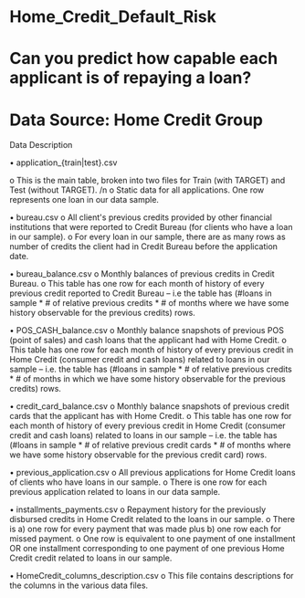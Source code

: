 # Home_Credit_Default_Risk

# Can you predict how capable each applicant is of repaying a loan?

# Data Source: Home Credit Group

Data Description

•	application_{train|test}.csv

o	This is the main table, broken into two files for Train (with TARGET) and Test (without TARGET). /n
o	Static data for all applications. One row represents one loan in our data sample.

•	bureau.csv
o	All client's previous credits provided by other financial institutions that were reported to Credit Bureau (for clients who have a loan in our sample).
o	For every loan in our sample, there are as many rows as number of credits the client had in Credit Bureau before the application date.

•	bureau_balance.csv
o	Monthly balances of previous credits in Credit Bureau.
o	This table has one row for each month of history of every previous credit reported to Credit Bureau – i.e the table has (#loans in sample * # of relative previous credits * # of months where we have some history observable for the previous credits) rows.

•	POS_CASH_balance.csv
o	Monthly balance snapshots of previous POS (point of sales) and cash loans that the applicant had with Home Credit.
o	This table has one row for each month of history of every previous credit in Home Credit (consumer credit and cash loans) related to loans in our sample – i.e. the table has (#loans in sample * # of relative previous credits * # of months in which we have some history observable for the previous credits) rows.

•	credit_card_balance.csv
o	Monthly balance snapshots of previous credit cards that the applicant has with Home Credit.
o	This table has one row for each month of history of every previous credit in Home Credit (consumer credit and cash loans) related to loans in our sample – i.e. the table has (#loans in sample * # of relative previous credit cards * # of months where we have some history observable for the previous credit card) rows.

•	previous_application.csv
o	All previous applications for Home Credit loans of clients who have loans in our sample.
o	There is one row for each previous application related to loans in our data sample.

•	installments_payments.csv
o	Repayment history for the previously disbursed credits in Home Credit related to the loans in our sample.
o	There is a) one row for every payment that was made plus b) one row each for missed payment.
o	One row is equivalent to one payment of one installment OR one installment corresponding to one payment of one previous Home Credit credit related to loans in our sample.

•	HomeCredit_columns_description.csv
o	This file contains descriptions for the columns in the various data files.
